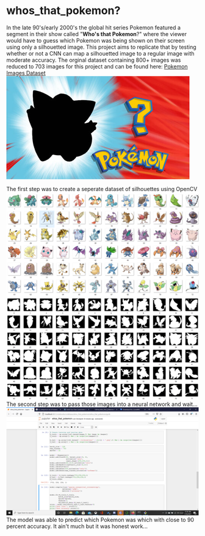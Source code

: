 # whos_that_pokemon?
In the late 90's/early 2000's the global hit series Pokemon featured a segment in their show called "**Who's that Pokemon**?" where the viewer would have to guess which Pokemon was being shown on their screen using only a silhouetted image.
This project aims to replicate that by testing whether or not a CNN can map a silhouetted image to a regular image with moderate accuracy.
The orginal dataset containing 800+ images was reduced to 703 images for this project and can be found here:
[Pokemon Images Dataset](https://www.kaggle.com/kvpratama/pokemon-images-dataset)
![Pokemon Silhouette](https://github.com/JayJJamesJr/whos_that_pokemon/blob/main/pokemon_silhouette.jpg)

The first step was to create a seperate dataset of silhouettes using OpenCV
![001](https://github.com/JayJJamesJr/whos_that_pokemon/blob/main/Screenshot%20(3).png)
![001](https://github.com/JayJJamesJr/whos_that_pokemon/blob/main/Screenshot%20(2).png)
The second step was to pass those images into a neural network and wait...
![001](https://github.com/JayJJamesJr/whos_that_pokemon/blob/main/Screenshot%20(5).png)
The model was able to predict which Pokemon was which with close to 90 percent accuracy.
It ain't much but it was honest work...

